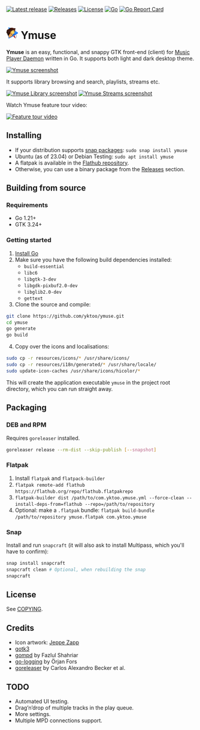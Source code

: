 [![Latest release](https://img.shields.io/github/v/release/yktoo/ymuse.svg)](https://github.com/yktoo/ymuse/releases/latest)
[![Releases](https://img.shields.io/github/downloads/yktoo/ymuse/total.svg)](https://github.com/yktoo/ymuse/releases)
[![License](https://img.shields.io/github/license/yktoo/ymuse.svg)](COPYING)
[![Go](https://github.com/yktoo/ymuse/actions/workflows/go.yml/badge.svg)](https://github.com/yktoo/ymuse/actions/workflows/go.yml)
[![Go Report Card](https://goreportcard.com/badge/github.com/yktoo/ymuse)](https://goreportcard.com/report/github.com/yktoo/ymuse)

# ![Ymuse icon](resources/icons/hicolor/32x32/apps/com.yktoo.ymuse.png) Ymuse

**Ymuse** is an easy, functional, and snappy GTK front-end (client) for [Music Player Daemon](https://www.musicpd.org/) written in Go. It supports both light and dark desktop theme.

[![Ymuse screenshot](https://res.cloudinary.com/yktoo/image/upload/blog/e6ecokfftenpwlwswon1.png)](https://res.cloudinary.com/yktoo/image/upload/blog/e6ecokfftenpwlwswon1.png)

It supports library browsing and search, playlists, streams etc.

[![Ymuse Library screenshot](https://res.cloudinary.com/yktoo/image/upload/t_s320/blog/wqud8spomcmuduvgar9d.png)](https://res.cloudinary.com/yktoo/image/upload/blog/wqud8spomcmuduvgar9d.png)
[![Ymuse Streams screenshot](https://res.cloudinary.com/yktoo/image/upload/t_s320/blog/pnwj9nlucfuobw0vcv0l.png)](https://res.cloudinary.com/yktoo/image/upload/blog/pnwj9nlucfuobw0vcv0l.png)

Watch Ymuse feature tour video:

[![Feature tour video](https://img.youtube.com/vi/h0g2gk5DM8s/0.jpg)](https://www.youtube.com/watch?v=h0g2gk5DM8s)

## Installing

* If your distribution supports [snap packages](https://snapcraft.io/ymuse): `sudo snap install ymuse`
* Ubuntu (as of 23.04) or Debian Testing: `sudo apt install ymuse`
* A flatpak is available in the [Flathub repository](https://flathub.org/apps/details/com.yktoo.ymuse).
* Otherwise, you can use a binary package from the [Releases](https://github.com/yktoo/ymuse/releases) section.

## Building from source

### Requirements

* Go 1.21+
* GTK 3.24+

### Getting started

1. [Install Go](https://golang.org/doc/install)
2. Make sure you have the following build dependencies installed:
   * `build-essential`
   * `libc6`
   * `libgtk-3-dev`
   * `libgdk-pixbuf2.0-dev`
   * `libglib2.0-dev`
   * `gettext`
3. Clone the source and compile:
```bash
git clone https://github.com/yktoo/ymuse.git
cd ymuse
go generate
go build
```
4. Copy over the icons and localisations:
```bash
sudo cp -r resources/icons/* /usr/share/icons/
sudo cp -r resources/i18n/generated/* /usr/share/locale/
sudo update-icon-caches /usr/share/icons/hicolor/*
```

This will create the application executable `ymuse` in the project root directory, which you can run straight away.

## Packaging

### DEB and RPM

Requires `goreleaser` installed.

```bash
goreleaser release --rm-dist --skip-publish [--snapshot]
```

### Flatpak

1. Install `flatpak` and `flatpack-builder`
2. `flatpak remote-add flathub https://flathub.org/repo/flathub.flatpakrepo`
3. `flatpak-builder dist /path/to/com.yktoo.ymuse.yml --force-clean --install-deps-from=flathub --repo=/path/to/repository`
4. Optional: make a `.flatpak` bundle:
   `flatpak build-bundle /path/to/repository ymuse.flatpak com.yktoo.ymuse`

### Snap

Install and run `snapcraft` (it will also ask to install Multipass, which you'll have to confirm):

```bash
snap install snapcraft
snapcraft clean # Optional, when rebuilding the snap
snapcraft
```

## License

See [COPYING](COPYING).

## Credits

* Icon artwork: [Jeppe Zapp](https://github.com/mrzapp)
* [gotk3](https://github.com/gotk3/gotk3)
* [gompd](https://github.com/fhs/gompd) by Fazlul Shahriar
* [go-logging](https://github.com/op/go-logging) by Örjan Fors
* [goreleaser](https://goreleaser.com/) by Carlos Alexandro Becker et al.

## TODO

* Automated UI testing.
* Drag’n’drop of multiple tracks in the play queue.
* More settings.
* Multiple MPD connections support.
